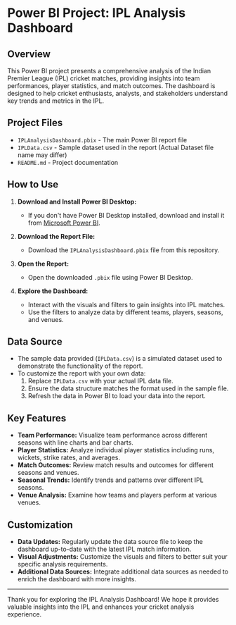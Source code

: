 # Power BI Project: IPL Analysis Dashboard

## Overview
This Power BI project presents a comprehensive analysis of the Indian Premier League (IPL) cricket matches, providing insights into team performances, player statistics, and match outcomes. The dashboard is designed to help cricket enthusiasts, analysts, and stakeholders understand key trends and metrics in the IPL.

## Project Files
- `IPLAnalysisDashboard.pbix` - The main Power BI report file
- `IPLData.csv` - Sample dataset used in the report (Actual Dataset file name may differ)
- `README.md` - Project documentation


## How to Use
1. **Download and Install Power BI Desktop:**
   - If you don't have Power BI Desktop installed, download and install it from [Microsoft Power BI](https://powerbi.microsoft.com/desktop/).

2. **Download the Report File:**
   - Download the `IPLAnalysisDashboard.pbix` file from this repository.

3. **Open the Report:**
   - Open the downloaded `.pbix` file using Power BI Desktop.

4. **Explore the Dashboard:**
   - Interact with the visuals and filters to gain insights into IPL matches.
   - Use the filters to analyze data by different teams, players, seasons, and venues.

## Data Source
- The sample data provided (`IPLData.csv`) is a simulated dataset used to demonstrate the functionality of the report.
- To customize the report with your own data:
  1. Replace `IPLData.csv` with your actual IPL data file.
  2. Ensure the data structure matches the format used in the sample file.
  3. Refresh the data in Power BI to load your data into the report.

## Key Features
- **Team Performance:** Visualize team performance across different seasons with line charts and bar charts.
- **Player Statistics:** Analyze individual player statistics including runs, wickets, strike rates, and averages.
- **Match Outcomes:** Review match results and outcomes for different seasons and venues.
- **Seasonal Trends:** Identify trends and patterns over different IPL seasons.
- **Venue Analysis:** Examine how teams and players perform at various venues.

## Customization
- **Data Updates:** Regularly update the data source file to keep the dashboard up-to-date with the latest IPL match information.
- **Visual Adjustments:** Customize the visuals and filters to better suit your specific analysis requirements.
- **Additional Data Sources:** Integrate additional data sources as needed to enrich the dashboard with more insights.


---

Thank you for exploring the IPL Analysis Dashboard! We hope it provides valuable insights into the IPL and enhances your cricket analysis experience.
